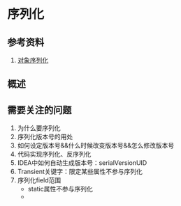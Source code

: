 # 序列化

## 参考资料

1. [对象序列化](https://blog.csdn.net/zmflying8177/article/details/101119134)

## 概述

## 需要关注的问题

1. 为什么要序列化
2. 序列化版本号的用处
3. 如何设定版本号&&什么时候改变版本号&&怎么修改版本号
4. 代码实现序列化、反序列化
5. IDEA中如何自动生成版本号：serialVersionUID
6. Transient关键字：限定某些属性不参与序列化
7. 序列化field范围
    + static属性不参与序列化
    + 
